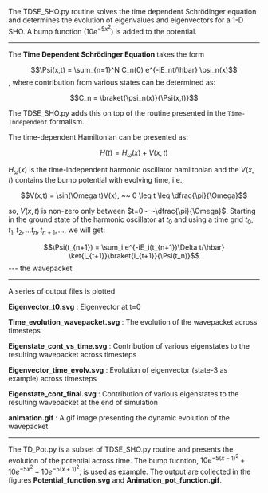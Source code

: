 The TDSE_SHO.py routine solves the time dependent Schrödinger equation and determines the evolution of eigenvalues and eigenvectors for a 1-D SHO. A bump function ($10e^{-5x^{2}}$) is added to the potential.

---

The **Time Dependent Schrödinger Equation** takes the form

$$\Psi(x,t) = \sum_{n=1}^N C_n(0) e^{-iE_nt/\hbar} \psi_n(x)$$, where contribution from various states can be determined as:

$$C_n = \braket{\psi_n(x)}{\Psi(x,t)}$$

The TDSE_SHO.py adds this on top of the routine presented in the `Time-Independent` formalism.

The time-dependent Hamiltonian can be presented as:

$$H(t) = H_\omega(x) + V(x,t)$$

$H_\omega(x)$ is the time-independent harmonic oscillator hamiltonian and the $V(x,t)$ contains the bump potential with evolving time, i.e.,

$$V(x,t) = \sin(\Omega t)V(x), ~~ 0 \leq t \leq \dfrac{\pi}{\Omega}$$

so, $V(x,t)$ is non-zero only between $t=0~-~\dfrac{\pi}{\Omega}$. Starting in the ground state of the harmonic oscillator at $t_0$ and using a time grid $t_0, t_1, t_2, ...t_n, t_{n+1}, ...$, we will get:

$$\Psi(t_{n+1}) = \sum_i e^{-iE_i(t_{n+1})\Delta t/\hbar} \ket{i_{t+1}}\braket{i_{t+1}}{\Psi(t_n)}$$ --- the wavepacket

---

A series of output files is plotted

**Eigenvector_t0.svg** : Eigenvector at t=0

**Time_evolution_wavepacket.svg** : The evolution of the wavepacket across timesteps

**Eigenstate_cont_vs_time.svg** : Contribution of various eigenstates to the resulting wavepacket across timesteps

**Eigenvector_time_evolv.svg** : Evolution of eigenvector (state-3 as example) across timesteps

**Eigenstate_cont_final.svg** : Contribution of various eigenstates to the resulting wavepacket at the end of simulation

**animation.gif** : A gif image presenting the dynamic evolution of the wavepacket

---

The TD_Pot.py is a subset of TDSE_SHO.py routine and presents the evolution of the potential across time. The bump fucntion, $10e^{-5(x-1)^{2}} + 10e^{-5x^{2}} + 10e^{-5(x+1)^{2}}$, is used as example. The output are collected in the figures **Potential_function.svg** and **Animation_pot_function.gif**.
